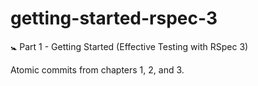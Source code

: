 # getting-started-rspec-3
🚼 Part 1 - Getting Started (Effective Testing with RSpec 3)

Atomic commits from chapters 1, 2, and 3.
